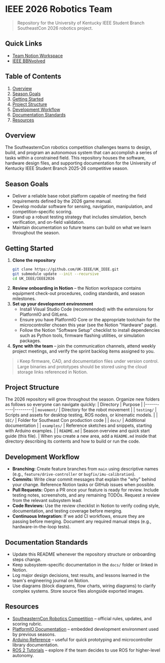 # IEEE 2026 Robotics Team
> Repository for the University of Kentucky IEEE Student Branch SoutheastCon 2026 robotics project.
## Quick Links
- [Team Notion Workspace](https://uky-ieee-student-branch.notion.site/University-of-Kentucky-IEEE-230e04d3af04805ca183c6dcd95bffa5?pvs=74)
- [IEEE BBNvolved](https://uky.campuslabs.com/engage/organization/ieee)
## Table of Contents
1. [Overview](#overview)
2. [Season Goals](#season-goals)
3. [Getting Started](#getting-started)
4. [Project Structure](#project-structure)
5. [Development Workflow](#development-workflow)
6. [Documentation Standards](#documentation-standards)
7. [Resources](#resources)
## Overview
The SoutheasternCon robotics competition challenges teams to design, build, and
program an autonomous system that can accomplish a series of tasks within a
constrained field. This repository houses the software, hardware design files,
and supporting documentation for the University of Kentucky IEEE Student Branch
2025-26 competitive season.

## Season Goals
- Deliver a reliable base robot platform capable of meeting the field requirements defined by the 2026 game manual.
- Develop modular software for sensing, navigation, manipulation, and competition-specific scoring.
- Stand up a robust testing strategy that includes simulation, bench verification, and on-field validation.
- Maintain documentation so future teams can build on what we learn throughout the season.
## Getting Started
1. **Clone the repository**
   ```bash
   git clone https://github.com/UK-IEEE/UK_IEEE.git
   git submodule update --init --recursive
   cd UK_IEEE/IEEE2026
   ```
2. **Review onboarding in Notion** – the Notion workspace contains equipment check-out procedures, coding standards, and season milestones.
3. **Set up your development environment**
   - Install Visual Studio Code (recommended) with the extensions for PlatformIO and GitLens.
   - Ensure you have PlatformIO Core or the appropriate toolchain for the microcontroller chosen this year (see the Notion "Hardware" page).
   - Follow the Notion "Software Setup" checklist to install dependencies such as Python tools, firmware flashing utilities, or simulation packages.
4. **Sync with the team** – join the communication channels, attend weekly project meetings, and verify the sprint backlog items assigned to you.
> ℹ️ Keep firmware, CAD, and documentation files under version control. Large binaries and prototypes should be stored using the cloud storage links referenced in Notion.
## Project Structure
The 2026 repository will grow throughout the season. Organize new folders as follows so everyone can navigate quickly:
| Directory | Purpose |
|-----------|---------|
| `movement/` | Directory for the robot movement |
| `testing/` | Scripts and assets for desktop testing, ROS nodes, or kinematic models. |
| `SEC/` | Folder for Southeast Con production code |
| `docs/` | Additional documentation |
| `examples/` | Reference sketches and snippets, starting with Arduino examples. |
| `README.md` | Season overview and quick start guide (this file). |
When you create a new area, add a `README.md` inside that directory describing its contents and how to build or run the code.
## Development Workflow
- **Branching:** Create feature branches from `main` using descriptive names (e.g., `feature/drive-controller` or `bugfix/imu-calibration`).
- **Commits:** Write clear commit messages that explain the "why" behind your change. Reference Notion tasks or GitHub issues when possible.
- **Pull Requests:** Open a PR once your feature is ready for review. Include testing notes, screenshots, and any remaining TODOs. Request a review from the relevant subsystem lead.
- **Code Reviews:** Use the review checklist in Notion to verify coding style, documentation, and testing coverage before merging.
- **Continuous Integration:** If we add CI workflows, ensure they are passing before merging. Document any required manual steps (e.g., hardware-in-the-loop tests).
## Documentation Standards
- Update this README whenever the repository structure or onboarding steps change.
- Keep subsystem-specific documentation in the `docs/` folder or linked in Notion.
- Log major design decisions, test results, and lessons learned in the team's engineering journal on Notion.
- Use diagrams (block diagrams, flow charts, wiring diagrams) to clarify complex systems. Store source files alongside exported images.
## Resources
- [SoutheasternCon Robotics Competition](https://site.ieee.org/southeastcon/robotics/) – official rules, updates, and scoring rubric.
- [PlatformIO Documentation](https://docs.platformio.org/) – embedded development environment used by previous seasons.
- [Arduino Reference](https://www.arduino.cc/reference/en/) – useful for quick prototyping and microcontroller library documentation.
- [ROS 2 Tutorials](https://docs.ros.org/en/iron/Tutorials.html) – explore if the team decides to use ROS for higher-level autonomy.
